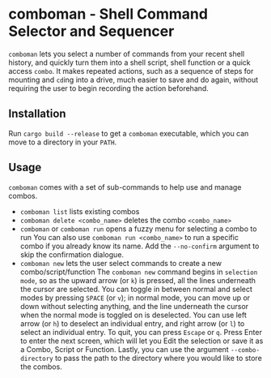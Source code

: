 # comboman - Shell Command Selector and Sequencer
`comboman` lets you select a number of commands from your recent shell history, and quickly turn them into a shell script, shell function or a quick access `combo`. It makes repeated actions, such as a sequence of steps for mounting and `cd`ing into a drive, much easier to save and do again, without requiring the user to begin recording the action beforehand. 

## Installation
Run `cargo build --release` to get a `comboman` executable, which you can move to a directory in your `PATH`.

## Usage
`comboman` comes with a set of sub-commands to help use and manage combos.
- `comboman list` lists existing combos
- `comboman delete <combo_name>` deletes the combo `<combo_name>`
- `comboman` or `comboman run` opens a fuzzy menu for selecting a combo to run
You can also use `comboman run <combo_name>` to run a specific combo if you already know its name.
Add the `--no-confirm` argument to skip the confirmation dialogue.
- `comboman new` lets the user select commands to create a new combo/script/function
The `comboman new` command begins in `selection mode`, so as the upward arrow (or `k`) is pressed, all the lines underneath the cursor are selected.
You can toggle in between normal and select modes by pressing `SPACE` (or `v`); in normal mode, you can move up or down without selecting anything, and the line underneath the cursor when the normal mode is toggled on is deselected. 
You can use left arrow (or `h`) to deselect an individual entry, and right arrow (or `l`) to select an individual entry. To quit, you can press `Escape` or `q`.
Press Enter to enter the next screen, which will let you Edit the selection or save it as a Combo, Script or Function.
Lastly, you can use the argument `--combo-directory` to pass the path to the directory where you would like to store the combos.
